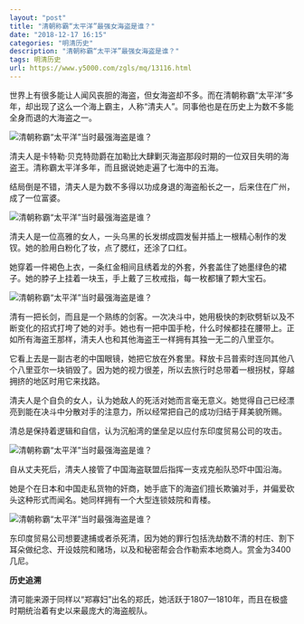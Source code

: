 ```yaml
---
layout: "post"
title: "清朝称霸“太平洋”最强女海盗是谁？"
date: "2018-12-17 16:15"
categories: "明清历史"
description: "清朝称霸“太平洋”最强女海盗是谁？"
tags: 明清历史
url: https://www.y5000.com/zgls/mq/13116.html
---
```






世界上有很多能让人闻风丧胆的海盗，但女海盗却不多。而在清朝称霸“太平洋”多年，却出现了这么一个海上霸主，人称“清夫人”。同事他也是在历史上为数不多能全身而退的大海盗之一。

![清朝称霸“太平洋”当时最强海盗是谁？](/uploads/allimg/170210/6-1F210153A0347.JPG)

清夫人是卡特勒·贝克特勋爵在加勒比大肆剿灭海盗那段时期的一位双目失明的海盗王。清称霸太平洋多年，而且据说她走遍了七海中的五海。

结局倒是不错，清夫人是为数不多得以功成身退的海盗船长之一，后来住在广州，成了一位富婆。

![清朝称霸“太平洋”当时最强海盗是谁？](/uploads/allimg/170210/6-1F210153Gc21.JPG)

清夫人是一位高雅的女人，一头乌黑的长发绑成圆发髻并插上一根精心制作的发钗。她的脸用白粉化了妆，点了腮红，还涂了口红。

她穿着一件褐色上衣，一条红金相间且绣着龙的外套，外套盖住了她墨绿色的裙子。她的脖子上挂着一块玉，手上戴了三枚戒指，每一枚都镶了颗大宝石。

![清朝称霸“太平洋”当时最强海盗是谁？](/uploads/allimg/170210/6-1F210153Q0A1.JPG)

清有一把长剑，而且是一个熟练的剑客。一次决斗中，她用极快的刺砍劈斩以及不断变化的招式打垮了她的对手。她也有一把中国手枪，什么时候都挂在腰带上。正如所有海盗王那样，清夫人也和其他海盗王一样拥有其独一无二的八里亚尔。

它看上去是一副古老的中国眼镜，她把它放在外套里。释放卡吕普索时连同其他八个八里亚尔一块销毁了。因为她的视力很差，所以去旅行时总带着一根拐杖，穿越拥挤的地区时用它来找路。

清夫人是个自负的女人，认为她敌人的死活对她而言毫无意义。她觉得自己已经漂亮到能在决斗中分散对手的注意力，所以经常把自己的成功归结于拜美貌所赐。

清总是保持着逻辑和自信，认为沉船湾的堡垒足以应付东印度贸易公司的攻击。

![清朝称霸“太平洋”当时最强海盗是谁？](/uploads/allimg/170210/6-1F210153T2c6.JPG)

自从丈夫死后，清夫人接管了中国海盗联盟后指挥一支戎克船队恐吓中国沿海。

她是个在日本和中国走私货物的奸商，她手底下的海盗们擅长欺骗对手，并偏爱砍头这种形式而闻名。她同样拥有一个大型连锁妓院和青楼。

![清朝称霸“太平洋”当时最强海盗是谁？](/uploads/allimg/170210/6-1F210153919402.JPG)

东印度贸易公司想要逮捕或者杀死清，因为她的罪行包括洗劫数不清的村庄、割下耳朵做纪念、开设妓院和赌场，以及和秘密帮会合作勒索本地商人。赏金为3400几尼。

**历史追溯**

清可能来源于同样以“郑寡妇”出名的郑氏，她活跃于1807—1810年，而且在极盛时期统治着有史以来最庞大的海盗舰队。
